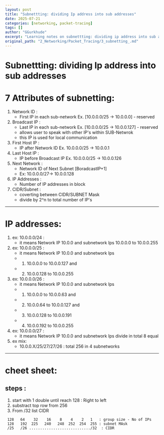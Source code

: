 ```yaml
---
layout: post
title: "Subnettting: dividing Ip address into sub addresses"
date: 2025-07-21
categories: [networking, packet-tracing]
tags: []
author: "GGurkhude"
excerpt: "Learning notes on subnettting: dividing ip address into sub addresses"
original_path: "2_Networking/Packet_Tracing/3_subnetting_.md"
---
```



# Subnettting: dividing Ip address into sub addresses
# 7 Attributes of subnetting:

1) Network ID : 
   - First IP in each sub-network Ex. [10.0.0.0/25 -> 10.0.0.0] - reserved
2) Broadcast IP :
   - Last IP in each sub-network Ex. [10.0.0.0/25 -> 10.0.0.127] - reserved  
   - allows user to speak with other IP's within SUB-Netwrok
   - this IP is used for local communication
3) First Host IP : 
   - IP after Network ID  Ex. 10.0.0.0/25 -> 10.0.0.1
4) Last Host IP : 
   - IP before Broadcast IP Ex. 10.0.0.0/25 -> 10.0.0.126
5) Next Network : 
   - Network ID of Next Subnet [BoradcastIP+1]
   - Ex: 10.0.0.0/27-> 10.0.0.128
6) IP Addresses : 
   - Number of IP addresses in block
7) CIDR/Subnet : 
   - coverting between CIDR/SUBNET Mask 
   - divide by 2^n to total number of IP's

-------------------------------------------

# IP addresses:

1. ex: 10.0.0.0/24 : 
   - it means Network IP 10.0.0 and subnetwork Ips 10.0.0.0 to 10.0.0.255
2. ex: 10.0.0.0/25 :
   - it means Network IP 10.0.0 and subnetwork Ips 
   - 1) 10.0.0.0 to 10.0.0.127 and 
   - 2) 10.0.0.128 to 10.0.0.255
3. ex: 10.0.0.0/26 :
   - it means Network IP 10.0.0 and subnetwork Ips 
   - 1) 10.0.0.0 to 10.0.0.63 and 
   - 2) 10.0.0.64 to 10.0.0.127 and 
   - 3) 10.0.0.128 to 10.0.0.191
   - 4) 10.0.0.192 to 10.0.0.255
4. ex: 10.0.0.0/27 :
   - it means Network IP 10.0.0 and subnetwork Ips divide in total 8 equal 
5. ex mix:
   - 10.0.0.X/25/27/27/26 : total 256 in 4 subnetworks
-----------------------------------------------------

# cheet sheet:

## steps : 
1) start with 1 double until reach 128  : Right to left
2) substract top row from 256
3) From /32 list CIDR
```text
 128   64    32    16    8    4    2   1   : group size - No of IPs
 128   192  225   240   248  252  254  255 : subnet MAsk
 /25   /26 ............................/32  : CIDR
 ```